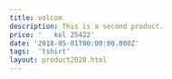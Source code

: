 ```yaml
---
title: volcom
description: This is a second product.
price: '   kol 25422'
date: '2018-05-01T00:00:00.000Z'
tags:  'tshirt'
layout: product2020.html
---
```


